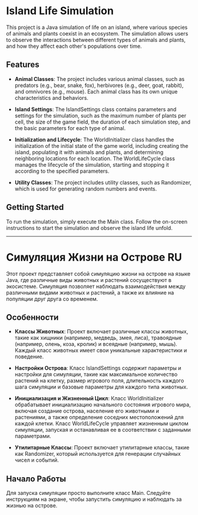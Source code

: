 # Island Life Simulation

This project is a Java simulation of life on an island, where various species of animals and plants coexist in an ecosystem. The simulation allows users to observe the interactions between different types of animals and plants, and how they affect each other's populations over time.

## Features

- **Animal Classes**: The project includes various animal classes, such as predators (e.g., bear, snake, fox), herbivores (e.g., deer, goat, rabbit), and omnivores (e.g., mouse). Each animal class has its own unique characteristics and behaviors.

- **Island Settings**: The IslandSettings class contains parameters and settings for the simulation, such as the maximum number of plants per cell, the size of the game field, the duration of each simulation step, and the basic parameters for each type of animal.

- **Initialization and Lifecycle**: The WorldInitializer class handles the initialization of the initial state of the game world, including creating the island, populating it with animals and plants, and determining neighboring locations for each location. The WorldLifeCycle class manages the lifecycle of the simulation, starting and stopping it according to the specified parameters.

- **Utility Classes**: The project includes utility classes, such as Randomizer, which is used for generating random numbers and events.

## Getting Started

To run the simulation, simply execute the Main class. Follow the on-screen instructions to start the simulation and observe the island life unfold.

---

# Симуляция Жизни на Острове RU

Этот проект представляет собой симуляцию жизни на острове на языке Java, где различные виды животных и растений сосуществуют в экосистеме. Симуляция позволяет наблюдать взаимодействия между различными видами животных и растений, а также их влияние на популяции друг друга со временем.

## Особенности

- **Классы Животных**: Проект включает различные классы животных, такие как хищники (например, медведь, змея, лиса), травоядные (например, олень, коза, кролик) и всеядные (например, мышь). Каждый класс животных имеет свои уникальные характеристики и поведение.

- **Настройки Острова**: Класс IslandSettings содержит параметры и настройки для симуляции, такие как максимальное количество растений на клетку, размер игрового поля, длительность каждого шага симуляции и базовые параметры для каждого типа животных.

- **Инициализация и Жизненный Цикл**: Класс WorldInitializer обрабатывает инициализацию начального состояния игрового мира, включая создание острова, население его животными и растениями, а также определение соседних местоположений для каждой клетки. Класс WorldLifeCycle управляет жизненным циклом симуляции, запуская и останавливая ее в соответствии с заданными параметрами.

- **Утилитарные Классы**: Проект включает утилитарные классы, такие как Randomizer, который используется для генерации случайных чисел и событий.

## Начало Работы
Для запуска симуляции просто выполните класс Main. Следуйте инструкциям на экране, чтобы запустить симуляцию и наблюдать за жизнью на острове.



